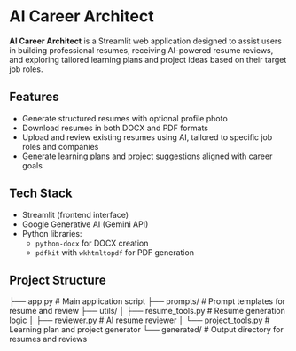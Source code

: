 # AI Career Architect

**AI Career Architect** is a Streamlit web application designed to assist users in building professional resumes, receiving AI-powered resume reviews, and exploring tailored learning plans and project ideas based on their target job roles.

## Features

- Generate structured resumes with optional profile photo
- Download resumes in both DOCX and PDF formats
- Upload and review existing resumes using AI, tailored to specific job roles and companies
- Generate learning plans and project suggestions aligned with career goals

## Tech Stack

- Streamlit (frontend interface)
- Google Generative AI (Gemini API)
- Python libraries:
  - `python-docx` for DOCX creation
  - `pdfkit` with `wkhtmltopdf` for PDF generation

## Project Structure

├── app.py # Main application script
├── prompts/ # Prompt templates for resume and review
├── utils/
│ ├── resume_tools.py # Resume generation logic
│ ├── reviewer.py # AI resume reviewer
│ └── project_tools.py # Learning plan and project generator
└── generated/ # Output directory for resumes and reviews